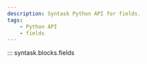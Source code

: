 ```yaml
---
description: Syntask Python API for fields.
tags:
    - Python API
    - fields
---
```

::: syntask.blocks.fields

